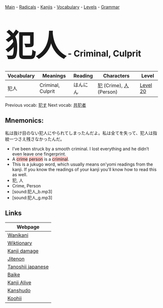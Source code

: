 <style> bigfont {font-size: 100px}</style>
[Main](../README.md) -
[Radicals](../radicals.md) -
[Kanjis](../kanjis.md) -
[Vocabulary](../vocabulary.md) -
[Levels](../levels.md) -
[Grammar](../grammar.md)
# <bigfont> 犯人</bigfont> - Criminal, Culprit 

| Vocabulary | Meanings | Reading | Characters | Level |
| --- | --- | --- | --- | --- |
| 犯人 | Criminal, Culprit | はんにん |  [犯](../kanjis/犯.md) (Crime), [人](../kanjis/人.md) (Person) | [Level 20](../levels/wk_level20.md) |

Previous vocab: [犯す](犯す.md) Next vocab: [共犯者](共犯者.md) 

## Mnemonics:
私は抜け目のない犯人にやられてしまったんだよ。私は全てを失って、犯人は指紋一つさえ残さなかったんだ。
* I’ve been struck by a smooth criminal. I lost everything and he didn’t even leave one fingerprint.
* A <span style="background-color:#ffcccb"> crime</span> <span style="background-color:#ffcccb"> person</span> is a <span style="background-color:#ffcccb"> criminal</span>.
* This is a jukugo word, which usually means on'yomi readings from the kanji. If you know the readings of your kanji you'll know how to read this as well.
* 犯, 人
* Crime, Person
* [sound:犯人_b.mp3]
* [sound:犯人_g.mp3]


## Links 

| Webpage |
| --- |
| [Wanikani          ](https://www.wanikani.com/kanji/犯人) |
| [Wiktionary        ](https://en.wiktionary.org/wiki/犯人) |
| [Kanji damage      ](http://www.kanjidamage.com/kanji/search?utf8=✓&q=犯人) |
| [Jitenon           ](https://jitenon.com/kanji/犯人) |
| [Tanoshii japanese ](https://www.tanoshiijapanese.com/dictionary/kanji.cfm?k=犯人) |
| [Baike             ](https://baike.baidu.com/item/犯人) |
| [Kanji Alive       ](https://app.kanjialive.com/犯人) |
| [Kanshudo          ](https://www.kanshudo.com/searchmn?q=犯人) |
| [Koohii            ](https://kanji.koohii.com/study/kanji/犯人) |
